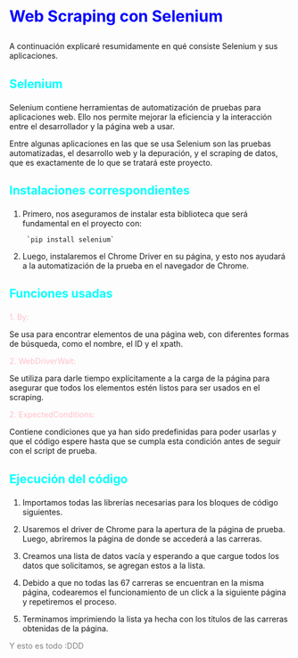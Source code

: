 # <p style="color: blue;"> Web Scraping con Selenium

A continuación explicaré resumidamente en qué consiste Selenium y sus aplicaciones.

## <p style="color: cyan;"> Selenium

Selenium contiene herramientas de automatización de pruebas para aplicaciones web. Ello nos permite mejorar la eficiencia y la interacción entre el desarrollador y la página web a usar. 

Entre algunas aplicaciones en las que se usa Selenium son las pruebas automatizadas, el desarrollo web y la depuración, y el scraping de datos, que es exactamente de lo que se tratará este proyecto.

## <p style="color: cyan;"> Instalaciones correspondientes
1. Primero, nos aseguramos de instalar esta biblioteca que será fundamental en el proyecto con:

        `pip install selenium`

2. Luego, instalaremos el Chrome Driver en su página, y esto nos ayudará a la automatización de la prueba en el navegador de Chrome.

## <p style="color: cyan;"> Funciones usadas
<p style="color: pink;"> 1. By: 

Se usa para encontrar elementos de una página web, con diferentes formas de búsqueda, como el nombre, el ID y el xpath.

<p style="color: pink;"> 2. WebDriverWait: 

Se utiliza para darle tiempo explícitamente a la carga de la página para asegurar que todos los elementos estén listos para ser usados en el scraping.

<p style="color: pink;"> 2. ExpectedConditions: 

Contiene condiciones que ya han sido predefinidas para poder usarlas y que el código espere hasta que se cumpla esta condición antes de seguir con el script de prueba.

## <p style="color: cyan;"> Ejecución del código
1. Importamos todas las librerías necesarias para los bloques de código siguientes.

2. Usaremos el driver de Chrome para la apertura de la página de prueba. Luego, abriremos la página de donde se accederá a las carreras.

3. Creamos una lista de datos vacía y esperando a que cargue todos los datos que solicitamos, se agregan estos a la lista.

4. Debido a que no todas las 67 carreras se encuentran en la misma página, codearemos el funcionamiento de un click a la siguiente página y repetiremos el proceso.

5. Terminamos imprimiendo la lista ya hecha con los títulos de las carreras obtenidas de la página.


<p style="color: gray;"> Y esto es todo :DDD
